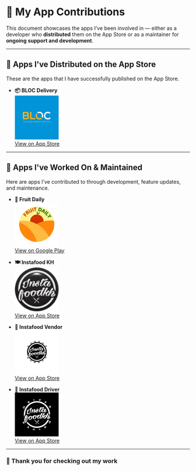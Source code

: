 # 📱 My App Contributions

This document showcases the apps I’ve been involved in — either as a developer who **distributed** them on the App Store or as a maintainer for **ongoing support and development**.

---

## 🚀 Apps I've Distributed on the App Store

These are the apps that I have successfully published on the App Store.

- **📦 BLOC Delivery**  
  <a href="https://apps.apple.com/kh/app/bloc-delivery/id1459499838">
  <img src="../assets/bloc_delivery.png" width="120" alt="BLOC Delivery">
  </a>  
  [View on App Store](https://apps.apple.com/kh/app/bloc-delivery/id1459499838)

---

## 🔧 Apps I've Worked On & Maintained

Here are apps I’ve contributed to through development, feature updates, and maintenance.

- **🍉 Fruit Daily**  
  <a href="https://play.google.com/store/apps/details?id=com.bongtk.fruitdaily&pcampaignid">
  <img src="../assets/fruit_daily.png" width="120" alt="Fruit Daily">
  </a>  
  [View on Google Play](https://play.google.com/store/apps/details?id=com.bongtk.fruitdaily&pcampaignid)

- **🍽️ Instafood KH**  
  <a href="https://apps.apple.com/kh/app/instafoodkh/id1246793337">
  <img src="../assets/instafood_kh.png" width="120" alt="Instafood KH">
  </a>  
  [View on App Store](https://apps.apple.com/kh/app/instafoodkh/id1246793337)

- **🏪 Instafood Vendor**  
  <a href="https://apps.apple.com/kh/app/instafoodkh/id1246793337">
  <img src="../assets/instafood_vendor.png" width="120" alt="Instafood Vendor">
  </a>  
  [View on App Store](https://apps.apple.com/kh/app/instafoodkh/id1246793337)

- **🚗 Instafood Driver**  
  <a href="https://apps.apple.com/kh/app/instafoodkh-driver/id1568014447">
  <img src="../assets/instafood_driver.png" width="120" alt="Instafood Driver">
  </a>  
  [View on App Store](https://apps.apple.com/kh/app/instafoodkh-driver/id1568014447)

---

### 🙌 Thank you for checking out my work
